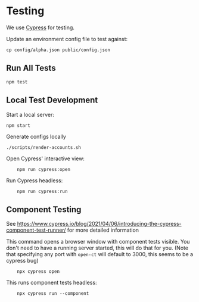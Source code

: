 # Testing
We use [Cypress](https://docs.cypress.io/) for testing.

Update an environment config file to test against:
```
cp config/alpha.json public/config.json
``` 

## Run All Tests
```
npm test
```

## Local Test Development
Start a local server:
```
npm start
```

Generate configs locally
```
./scripts/render-accounts.sh
```

Open Cypress' interactive view:
```
    npm run cypress:open
```

Run Cypress headless:
```
    npm run cypress:run
```

## Component Testing

See https://www.cypress.io/blog/2021/04/06/introducing-the-cypress-component-test-runner/ for more detailed information

This command opens a browser window with component tests visible. 
You don't need to have a running server started, this will do that for you.
(Note that specifying any port with `open-ct` will default to 3000, this seems to be a cypress bug) 
```
    npx cypress open
```

This runs component tests headless:
```
    npx cypress run --component
```
